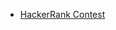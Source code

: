 - [HackerRank Contest](https://www.hackerrank.com/contests/module-3-5-practice-a-introduction-to-c-programming-a/challenges)
